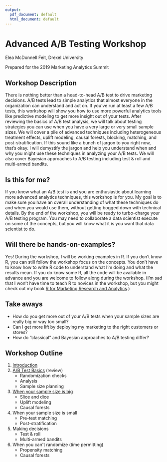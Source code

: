 ```yaml
---
output:
  pdf_document: default
  html_document: default
---
```

# Advanced A/B Testing Workshop

Elea McDonnell Feit, Drexel University

Prepared for the 2019 Marketing Analytics Summit

## Workshop Description
There is nothing better than a head-to-head A/B test to drive marketing decisions.  A/B tests lead to simple analytics that almost everyone in the organization can understand and act on. If you’ve run at least a few A/B tests, this workshop will show you how to use more powerful analytics tools like predictive modeling to get more insight out of your tests. After reviewing the basics of A/B test analysis, we will talk about testing strategies you can use when you have a very large or very small sample sizes. We will cover a pile of advanced techniques including heterogeneous treatment effects, uplift modeling, causal forests, blocking, matching, and post-stratification. If this sound like a bunch of jargon to you right now, that’s okay. I will demystify the jargon and help you understand when and why you might use these techniques in analyzing your A/B tests. We will also cover Bayesian approaches to A/B testing including test & roll and multi-armed bandits. 

## Is this for me? 
If you know what an A/B test is and you are enthusiastic about learning more advanced analytics techniques, this workshop is for you. My goal is to make sure you have an overall understanding of what these techniques do and when you would use them, without getting bogged down with technical details. By the end of the workshop, you will be ready to turbo-charge your A/B testing program. You may need to collaborate a data scientist execute on some of the concepts, but you will know what it is you want that data scientist to do. 

## Will there be hands-on-examples? 
Yes! During the workshop, I will be working examples in R. If you don’t know R, you can still follow the workshop focus on the concepts. You don’t have to know how to write R code to understand what I’m doing and what the results mean. If you do know some R, all the code will be available in advance and you are welcome to follow along during the workshop. (I’m sad that I won’t have time to teach R to novices in the workshop, but you might check out my book [R for Marketing Research and Analytics](http://r-marketing.r-forge.r-project.org/).) 

## Take aways
- How do you get more out of your A/B tests when your sample sizes are really big or way too small? 
- Can I get more lift by deploying my marketing to the right customers or stores? 
- How do “classical” and Bayesian approaches to A/B testing differ?

## Workshop Outline
1. [Introduction](code/1_intro.html)
2. [A/B Test Basics]() (review)
    - Randomization checks
    - Analysis
    - Sample size planning
3. [When your sample size is big]()
    - Slice and dice 
    - Uplift modeling
    - Causal forests
4. When your sample size is small
    - Pre-test matching
    - Post-stratification
5. Making decisions
    - Test & roll
    - Multi-armed bandits
6. When you can't randomize (time permitting)
    - Propensity matching
    - Causal forests